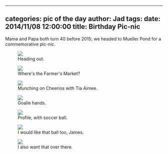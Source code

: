 
---
categories: pic of the day
author: Jad
tags: 
date: 2014/11/08 12:00:00
title: Birthday Pic-nic
---
<p>Mama and Papa both turn 40 before 2015; we headed to Mueller Pond for a commemorative pic-nic.</p>

<figure>
<img src="/img/2014/11/08/img_20141108_094229902_medium.jpg" />
<figcaption>Heading out.</figcaption>
</figure>

<figure>
<img src="/img/2014/11/08/img_20141108_161742980_medium.jpg" />
<figcaption>Where's the Farmer's Market?</figcaption>
</figure>

<figure>
<img src="/img/2014/11/08/img_20141108_135614245_medium.jpg" />
<figcaption>Munching on Cheerios with Tia Aimee.</figcaption>
</figure>

<figure>
<img src="/img/2014/11/08/img_20141108_162403477_medium.jpg" />
<figcaption>Goalie hands.</figcaption>
</figure>

<figure>
<img src="/img/2014/11/08/img_20141108_162527224_medium.jpg" />
<figcaption>Profile, with soccer ball.</figcaption>
</figure>

<figure>
<img src="/img/2014/11/08/img_20141108_162628473_medium.jpg" />
<figcaption>I would like that ball too, James.</figcaption>
</figure>

<figure>
<img src="/img/2014/11/08/img_20141108_162346342_medium.jpg" />
<figcaption>I also want that over there.</figcaption>
</figure>
